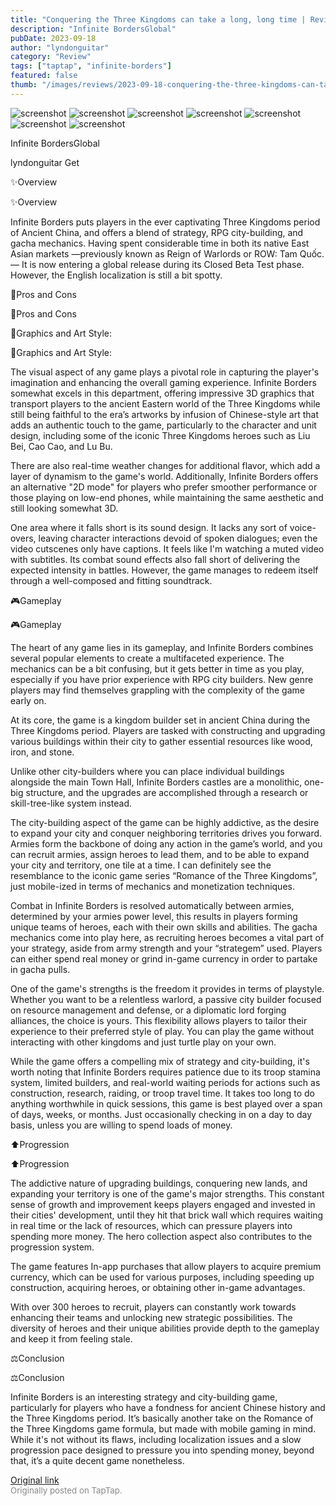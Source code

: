 ```yaml
---
title: "Conquering the Three Kingdoms can take a long, long time | Review - Infinite Borders"
description: "Infinite BordersGlobal"
pubDate: 2023-09-18
author: "lyndonguitar"
category: "Review"
tags: ["taptap", "infinite-borders"]
featured: false
thumb: "/images/reviews/2023-09-18-conquering-the-three-kingdoms-can-take-a-long-long-time--review---infinite-borders-0.avif"
---
```


<div class="gallery">
  <img src="/images/reviews/2023-09-18-conquering-the-three-kingdoms-can-take-a-long-long-time--review---infinite-borders-0.avif" alt="screenshot" />
  <img src="/images/reviews/2023-09-18-conquering-the-three-kingdoms-can-take-a-long-long-time--review---infinite-borders-1.avif" alt="screenshot" />
  <img src="/images/reviews/2023-09-18-conquering-the-three-kingdoms-can-take-a-long-long-time--review---infinite-borders-2.avif" alt="screenshot" />
  <img src="/images/reviews/2023-09-18-conquering-the-three-kingdoms-can-take-a-long-long-time--review---infinite-borders-3.avif" alt="screenshot" />
  <img src="/images/reviews/2023-09-18-conquering-the-three-kingdoms-can-take-a-long-long-time--review---infinite-borders-4.avif" alt="screenshot" />
  <img src="/images/reviews/2023-09-18-conquering-the-three-kingdoms-can-take-a-long-long-time--review---infinite-borders-5.avif" alt="screenshot" />
  <img src="/images/reviews/2023-09-18-conquering-the-three-kingdoms-can-take-a-long-long-time--review---infinite-borders-6.avif" alt="screenshot" />
</div>

Infinite BordersGlobal

lyndonguitar
Get

✨Overview

✨Overview

Infinite Borders puts players in the ever captivating Three Kingdoms period of Ancient China, and offers a blend of strategy, RPG city-building, and gacha mechanics. Having spent considerable time in both its native East Asian markets —previously known as Reign of Warlords or ROW: Tam Quốc. — It is now entering a global release during its Closed Beta Test phase. However, the English localization is still a bit spotty.

📌Pros and Cons

📌Pros and Cons

🎨Graphics and Art Style:

🎨Graphics and Art Style:

The visual aspect of any game plays a pivotal role in capturing the player's imagination and enhancing the overall gaming experience. Infinite Borders somewhat excels in this department, offering impressive 3D graphics that transport players to the ancient Eastern world of the Three Kingdoms while still being faithful to the era’s artworks by infusion of Chinese-style art that adds an authentic touch to the game, particularly to the character and unit design, including some of the iconic Three Kingdoms heroes such as Liu Bei, Cao Cao, and Lu Bu.

There are also real-time weather changes for additional flavor, which add a layer of dynamism to the game's world.  Additionally, Infinite Borders offers an alternative "2D mode" for players who prefer smoother performance or those playing on low-end phones, while maintaining the same aesthetic and still looking somewhat 3D.

One area where it falls short is its sound design. It lacks any sort of voice-overs, leaving character interactions devoid of spoken dialogues; even the video cutscenes only have captions. It feels like I'm watching a muted video with subtitles. Its combat sound effects also fall short of delivering the expected intensity in battles. However, the game manages to redeem itself through a well-composed and fitting soundtrack.

🎮Gameplay

🎮Gameplay

The heart of any game lies in its gameplay, and Infinite Borders combines several popular elements to create a multifaceted experience. The mechanics can be a bit confusing, but it gets better in time as you play, especially if you have prior experience with RPG city builders. New genre players may find themselves grappling with the complexity of the game early on.

At its core, the game is a kingdom builder set in ancient China during the Three Kingdoms period. Players are tasked with constructing and upgrading various buildings within their city to gather essential resources like wood, iron, and stone.

Unlike other city-builders where you can place individual buildings alongside the main Town Hall, Infinite Borders castles are a monolithic, one-big structure, and the upgrades are accomplished through a research or skill-tree-like system instead.

The city-building aspect of the game can be highly addictive, as the desire to expand your city and conquer neighboring territories drives you forward. Armies form the backbone of doing any action in the game’s world, and you can recruit armies, assign heroes to lead them, and to be able to expand your city and territory, one tile at a time. I can definitely see the resemblance to the iconic game series “Romance of the Three Kingdoms”, just mobile-ized in terms of mechanics and monetization techniques.

Combat in Infinite Borders is resolved automatically between armies, determined by your armies power level, this results in players forming unique teams of heroes, each with their own skills and abilities. The gacha mechanics come into play here, as recruiting heroes becomes a vital part of your strategy, aside from army strength and your “strategem” used. Players can either spend real money or grind in-game currency in order to partake in gacha pulls.

One of the game's strengths is the freedom it provides in terms of playstyle. Whether you want to be a relentless warlord, a passive city builder focused on resource management and defense, or a diplomatic lord forging alliances, the choice is yours. This flexibility allows players to tailor their experience to their preferred style of play. You can play the game without interacting with other kingdoms and just turtle play on your own.

While the game offers a compelling mix of strategy and city-building, it's worth noting that Infinite Borders requires patience due to its troop stamina system, limited builders, and real-world waiting periods for actions such as construction, research, raiding, or troop travel time. It takes too long to do anything worthwhile in quick sessions, this game is best played over a span of days, weeks, or months. Just occasionally checking in on a day to day basis, unless you are willing to spend loads of money.

⬆️Progression

⬆️Progression

The addictive nature of upgrading buildings, conquering new lands, and expanding your territory is one of the game's major strengths. This constant sense of growth and improvement keeps players engaged and invested in their cities' development, until they hit that brick wall which requires waiting in real time or the lack of resources, which can pressure players into spending more money. The hero collection aspect also contributes to the progression system. 

The game features In-app purchases that allow players to acquire premium currency, which can be used for various purposes, including speeding up construction, acquiring heroes, or obtaining other in-game advantages.

With over 300 heroes to recruit, players can constantly work towards enhancing their teams and unlocking new strategic possibilities. The diversity of heroes and their unique abilities provide depth to the gameplay and keep it from feeling stale.

⚖️Conclusion

⚖️Conclusion

Infinite Borders is an interesting strategy and city-building game, particularly for players who have a fondness for ancient Chinese history and the Three Kingdoms period. It’s basically another take on the Romance of the Three Kingdoms game formula, but made with mobile gaming in mind. While it's not without its flaws, including localization issues and a slow progression pace designed to pressure you into spending money, beyond that, it’s a quite decent game nonetheless.

[Original link](https://www.taptap.io/post/6312605)<br><span style="font-size: 0.95em; color: #888;">Originally posted on TapTap.</span>
